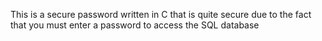 This is a secure password written in C that is quite secure due to the fact that you must enter a password to access the SQL database
